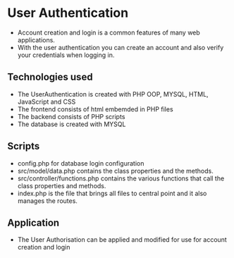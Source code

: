 # User Authentication
* Account creation and login is a common features of many web applications. 
* With the user authentication you can create an 
  account and also verify your credentials when logging in.
## Technologies used
* The UserAuthentication is created with PHP OOP, MYSQL, HTML, JavaScript and CSS 
* The frontend consists of html embemded in PHP files
* The backend consists of PHP scripts 
* The database is created with MYSQL 
## Scripts
* config.php for database login configuration
* src/model/data.php contains the class properties and the methods.
* src/controller/functions.php contains the various functions that call the class properties and methods.
* index.php is the file that brings all files to central point and it also manages the routes.
## Application
* The User Authorisation can be applied and modified for use for account creation and login




